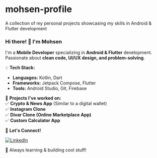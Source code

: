 # mohsen-profile
A collection of my personal projects showcasing my skills in Android &amp; Flutter development

### Hi there! 👋 I'm Mohsen

I'm a **Mobile Developer** specializing in **Android & Flutter** development.  
Passionate about **clean code, UI/UX design, and problem-solving**.  

💡 **Tech Stack:**  
- **Languages:** Kotlin, Dart  
- **Frameworks:** Jetpack Compose, Flutter  
- **Tools:** Android Studio, Git, Firebase  

📌 **Projects I've worked on:**  
✅ **Crypto & News App** (Similar to a digital wallet)  
✅ **Instagram Clone**  
✅ **Divar Clone (Online Marketplace App)**  
✅ **Custom Calculator App**  

💬 **Let's Connect!**  

[![LinkedIn]([https://img.shields.io/badge/LinkedIn-Profile-blue?logo=linkedin)](your-linkedin-url](https://www.linkedin.com/in/mohsen-salehi-574712326))  

🚀 Always learning & building cool stuff!
